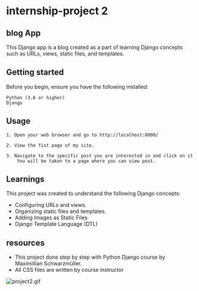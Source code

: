 # internship-project 2
## blog App

This Django app is a blog created as a part of learning Django concepts such as URLs, views, static files, and templates.


## Getting started


Before you begin, ensure you have the following installed:

    Python (3.6 or higher)
    Django

## Usage


    1. Open your web browser and go to http://localhost:8000/

    2. View the fist page of my site.

    3. Navigate to the specific post you are interested in and click on it
        You will be taken to a page where you can view post.

## Learnings

This project was created to understand the following Django concepts:
* Configuring URLs and views.
* Organizing static files and templates.
* Adding Images as Static Files
* Django Template Language (DTL)


## resources
* This project done step by step with Python Django course by Maximillian Schwarzmüller. 
* All CSS files are written by course instructor

![project2.gif](project2.gif)

